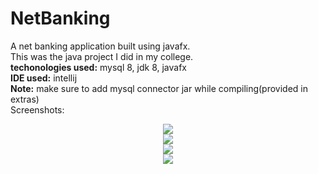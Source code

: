 # NetBanking
A net banking application built using javafx.<br>
This was the java project I did in my college.<br>
**techonologies used:** mysql 8, jdk 8, javafx<br>
**IDE used:** intellij<br>
**Note:** make sure to add mysql connector jar while compiling(provided in extras)<br>
Screenshots: <br>
<center><img src='https://github.com/suddu619/NetBanking/blob/master/extras/screenshots/login.PNG'></center>
<center><img src='https://github.com/suddu619/NetBanking/blob/master/extras/screenshots/profile.PNG'></center>
<center><img src='https://github.com/suddu619/NetBanking/blob/master/extras/screenshots/sendMoney.PNG'></center>
<center><img src='https://github.com/suddu619/NetBanking/blob/master/extras/screenshots/transactions.PNG'></center>


